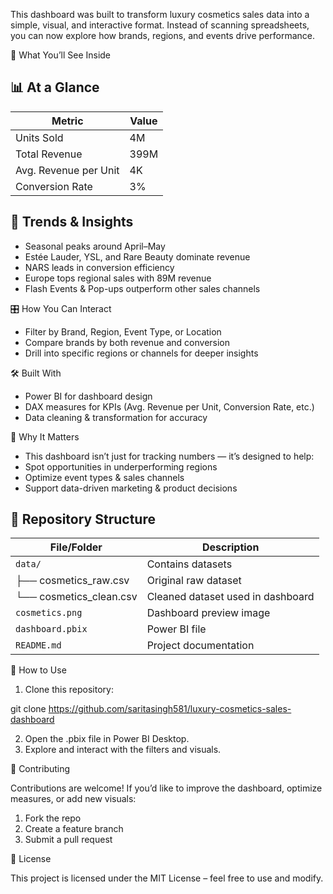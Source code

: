 This dashboard was built to transform luxury cosmetics sales data into a simple, visual, and interactive format. Instead of scanning spreadsheets, you can now explore how brands, regions, and events drive performance.

🌟 What You’ll See Inside

## 📊 At a Glance  

| Metric                  | Value   |
|--------------------------|---------|
| Units Sold              | 4M      |
| Total Revenue           | 399M    |
| Avg. Revenue per Unit   | 4K      |
| Conversion Rate         | 3%      |


 ## 🔎 Trends & Insights  

- Seasonal peaks around April–May  
- Estée Lauder, YSL, and Rare Beauty dominate revenue  
- NARS leads in conversion efficiency  
- Europe tops regional sales with 89M revenue  
- Flash Events & Pop-ups outperform other sales channels
  
🎛 How You Can Interact  

  - Filter by Brand, Region, Event Type, or Location  
  - Compare brands by both revenue and conversion  
  - Drill into specific regions or channels for deeper insights  

🛠 Built With  

  - Power BI for dashboard design  
  - DAX measures for KPIs (Avg. Revenue per Unit, Conversion Rate, etc.)  
  - Data cleaning & transformation for accuracy  

🚀 Why It Matters

 - This dashboard isn’t just for tracking numbers — it’s designed to help:  
 - Spot opportunities in underperforming regions  
 - Optimize event types & sales channels  
 - Support data-driven marketing & product decisions  

## 📂 Repository Structure  

| File/Folder       | Description                         |
|-------------------|-------------------------------------|
| `data/`           | Contains datasets                   |
| ├── cosmetics_raw.csv   | Original raw dataset           |
| └── cosmetics_clean.csv | Cleaned dataset used in dashboard |
| `cosmetics.png`   | Dashboard preview image             |
| `dashboard.pbix`  | Power BI file                       |
| `README.md`       | Project documentation               |

📌 How to Use

 1. Clone this repository:

 git clone https://github.com/saritasingh581/luxury-cosmetics-sales-dashboard

 2. Open the .pbix file in Power BI Desktop.
 3. Explore and interact with the filters and visuals.

🤝 Contributing

  Contributions are welcome! If you’d like to improve the dashboard, optimize measures, or add new visuals:

 1. Fork the repo
 2. Create a feature branch  
 3. Submit a pull request  

📜 License

 This project is licensed under the MIT License – feel free to use and modify.
